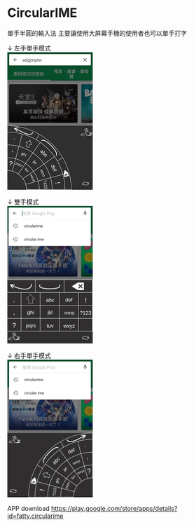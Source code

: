# CircularIME
單手半圓的輸入法  主要讓使用大屏幕手機的使用者也可以單手打字

↓ 左手單手模式<br>
![Example1](pic1.png)

↓ 雙手模式<br>
![Example1](pic2.jpg)

↓ 右手單手模式<br>
![Example1](pic3.jpg)

APP download
https://play.google.com/store/apps/details?id=fatty.circularime
